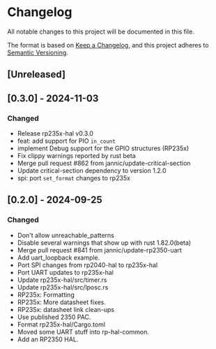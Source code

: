 # Changelog

All notable changes to this project will be documented in this file.

The format is based on [Keep a Changelog](https://keepachangelog.com/en/1.0.0/),
and this project adheres to [Semantic Versioning](https://semver.org/spec/v2.0.0.html).

## [Unreleased]

## [0.3.0] - 2024-11-03

### Changed

- Release rp235x-hal v0.3.0
- feat: add support for PIO `in_count`
- implement Debug support for the GPIO structures (RP235x)
- Fix clippy warnings reported by rust beta
- Merge pull request #862 from jannic/update-critical-section
- Update critical-section dependency to version 1.2.0
- spi: port `set_format` changes to rp235x

## [0.2.0] - 2024-09-25

### Changed

- Don't allow unreachable_patterns
- Disable several warnings that show up with rust 1.82.0(beta)
- Merge pull request #841 from jannic/update-rp2350-uart
- Add uart_loopback example.
- Port SPI changes from rp2040-hal to rp235x-hal
- Port UART updates to rp235x-hal
- Update rp235x-hal/src/timer.rs
- Update rp235x-hal/src/lposc.rs
- RP235x: Formatting
- RP235x: More datasheet fixes.
- RP235x: datasheet link clean-ups
- Use published 2350 PAC.
- Format rp235x-hal/Cargo.toml
- Moved some UART stuff into rp-hal-common.
- Add an RP2350 HAL.
